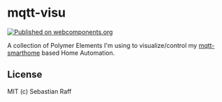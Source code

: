 # mqtt-visu

[![Published on webcomponents.org](https://img.shields.io/badge/webcomponents.org-published-blue.svg)](https://www.webcomponents.org/collection/hobbyquaker/mqtt-visu)

A collection of Polymer Elements I'm using to visualize/control my 
[mqtt-smarthome](https://github.com/mqtt-smarthome/mqtt-smarthome) based Home Automation.


## License

MIT (c) Sebastian Raff
